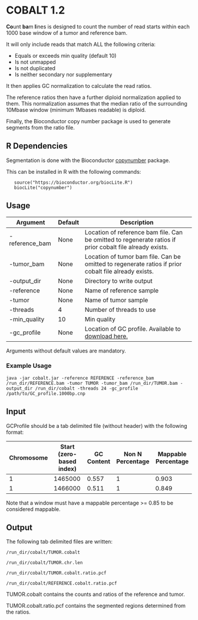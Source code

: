 # COBALT 1.2

**Co**unt **ba**m **l**ines is designed to count the number of read starts within each 1000 base window of a tumor and reference bam.

It will only include reads that match ALL the following criteria:
* Equals or exceeds min quality (default 10)
* Is not unmapped
* Is not duplicated
* Is neither secondary nor supplementary

It then applies GC normalization to calculate the read ratios.

The reference ratios then have a further diploid normalization applied to them.
This normalization assumes that the median ratio of the surrounding 10Mbase window (minimum 1Mbases readable) is diploid.

Finally, the Bioconductor copy number package is used to generate segments from the ratio file.


## R Dependencies
Segmentation is done with the Bioconductor [copynumber](http://bioconductor.org/packages/release/bioc/html/copynumber.html) package.

This can be installed in R with the following commands:
```
   source("https://bioconductor.org/biocLite.R")
   biocLite("copynumber")
```


## Usage

Argument | Default | Description
---|---|---
-reference_bam | None | Location of reference bam file. Can be omitted to regenerate ratios if prior cobalt file already exists.
-tumor_bam | None | Location of tumor bam file. Can be omitted to regenerate ratios if prior cobalt file already exists.
-output_dir | None | Directory to write output
-reference | None | Name of reference sample
-tumor | None | Name of tumor sample
-threads | 4 | Number of threads to use
-min_quality | 10 | Min quality
-gc_profile | None | Location of GC profile. Available to [download here.](https://nc.hartwigmedicalfoundation.nl/index.php/s/a8lgLsUrZI5gndd/download?path=%2FHMF-Pipeline-Resources&files=GC_profile.1000bp.cnp.gz)

Arguments without default values are mandatory.

### Example Usage

```
java -jar cobalt.jar -reference REFERENCE -reference_bam /run_dir/REFERENCE.bam -tumor TUMOR -tumor_bam /run_dir/TUMOR.bam -output_dir /run_dir/cobalt -threads 24 -gc_profile /path/to/GC_profile.1000bp.cnp
```

## Input

GCProfile should be a tab delimited file (without header) with the following format:

Chromosome | Start (zero-based index) | GC Content | Non N Percentage | Mappable Percentage
---|---|---|---|---
1 | 1465000 | 0.557 | 1 | 0.903
1 | 1466000 | 0.511 | 1 | 0.849

Note that a window must have a mappable percentage >= 0.85 to be considered mappable. 



## Output
The following tab delimited files are written:

`/run_dir/cobalt/TUMOR.cobalt`

`/run_dir/cobalt/TUMOR.chr.len`

`/run_dir/cobalt/TUMOR.cobalt.ratio.pcf`

`/run_dir/cobalt/REFERENCE.cobalt.ratio.pcf`

TUMOR.cobalt contains the counts and ratios of the reference and tumor.

TUMOR.cobalt.ratio.pcf contains the segmented regions determined from the ratios.